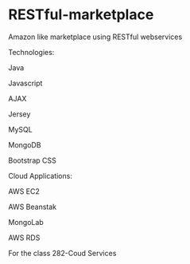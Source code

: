 RESTful-marketplace
===================
Amazon like marketplace using RESTful webservices

Technologies:

Java

Javascript

AJAX

Jersey

MySQL

MongoDB

Bootstrap CSS


Cloud Applications:

AWS EC2

AWS Beanstak

MongoLab

AWS RDS

For the class 282-Coud Services
